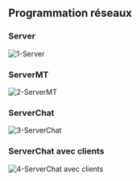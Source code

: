## Programmation réseaux
### Server
![1-Server](https://user-images.githubusercontent.com/97623179/160028972-ec00a46e-20f5-479d-8041-6d2d32a1c585.PNG)
### ServerMT
![2-ServerMT](https://user-images.githubusercontent.com/97623179/160028973-4ce7e984-aa91-4aa8-b6fc-28ca6c82182b.PNG)
### ServerChat
![3-ServerChat](https://user-images.githubusercontent.com/97623179/160028975-54bd2130-2fcf-477c-843e-3845c37183cf.PNG)
### ServerChat avec clients
![4-ServerChat avec clients](https://user-images.githubusercontent.com/97623179/160028980-d510539e-2071-4eee-afff-6abaca9a526d.PNG)
